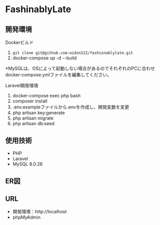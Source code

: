 # FashinablyLate

## 開発環境

Dockerビルド
1. `git clone git@github.com:oidon122/fashionablylate.git`
2. docker-compose up -d --build

*MySQLは、OSによって起動しない場合があるのでそれぞれのPCに合わせdocker-compose.ymlファイルを編集してください。

Laravel開発環境
1. docker-compose exec php bash
2. composer install
3. .env.exampleファイルから.envを作成し、開発変数を変更
4. php artisan key:generate
5. php artisan migrate
6. php artisan db:seed

## 使用技術
- PHP
- Laravel
- MySQL 8.0.26

## ER図

## URL
- 開発環境：http://localhost
- phpMyAdmin
